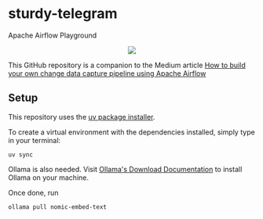 # sturdy-telegram
Apache Airflow Playground

<p align="center">
    <img src=".images/airflow_attempt1.png">
</p>

This GitHub repository is a companion to the Medium article [How to build your own change data capture pipeline using Apache Airflow](https://medium.com/mitb-for-all/how-to-build-your-own-change-data-capture-pipeline-using-apache-airflow-e485fbef82c7)

## Setup
This repository uses the [uv package installer](https://docs.astral.sh/uv/pip/packages/). 

To create a virtual environment with the dependencies installed, simply type in your terminal:
```
uv sync
```

Ollama is also needed. Visit [Ollama's Download Documentation](https://ollama.com/download) to install Ollama on your machine.

Once done, run
```
ollama pull nomic-embed-text
```
